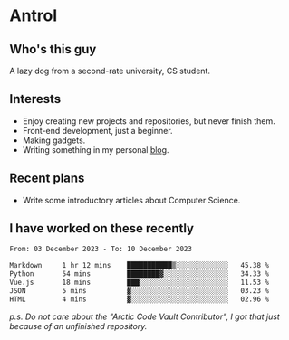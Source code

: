 # Antrol

## Who's this guy

A lazy dog from a second-rate university, CS student.

## Interests

* Enjoy creating new projects and repositories, but never finish them.
* Front-end development, just a beginner.
* Making gadgets.
* Writing something in my personal [blog](https://blog.antrol.xyz/).

## Recent plans

* Write some introductory articles about Computer Science.

<!--
* Try to develop a website for [Anime4KCPP](https://github.com/TianZerL/Anime4KCPP).
* Develop a Markdown renderer which user can customize its css, of course it is GUI-based.~~(If I could finish  it before getting bored)~~
* Work with my [teammates](https://github.com/SWJTU-Lazy-Dogs).
* Find something interests me, as a hobby after finishing my ~~boring~~ homework.
-->

## I have worked on these recently

<!--START_SECTION:waka-->

```txt
From: 03 December 2023 - To: 10 December 2023

Markdown     1 hr 12 mins    ███████████▒░░░░░░░░░░░░░   45.38 %
Python       54 mins         ████████▓░░░░░░░░░░░░░░░░   34.33 %
Vue.js       18 mins         ███░░░░░░░░░░░░░░░░░░░░░░   11.53 %
JSON         5 mins          ▓░░░░░░░░░░░░░░░░░░░░░░░░   03.23 %
HTML         4 mins          ▓░░░░░░░░░░░░░░░░░░░░░░░░   02.96 %
```

<!--END_SECTION:waka-->

*p.s.  Do not care about the "Arctic Code Vault Contributor", I got that just because of an unfinished repository.*

<!--
**qzmlgfj/qzmlgfj** is a ✨ _special_ ✨ repository because its `README.md` (this file) appears on your GitHub profile.

Here are some ideas to get you started:

- 🔭 I’m currently working on ...
- 🌱 I’m currently learning ...
- 👯 I’m looking to collaborate on ...
- 🤔 I’m looking for help with ...
- 💬 Ask me about ...
- 📫 How to reach me: ...
- 😄 Pronouns: ...
- ⚡ Fun fact: ...
-->
